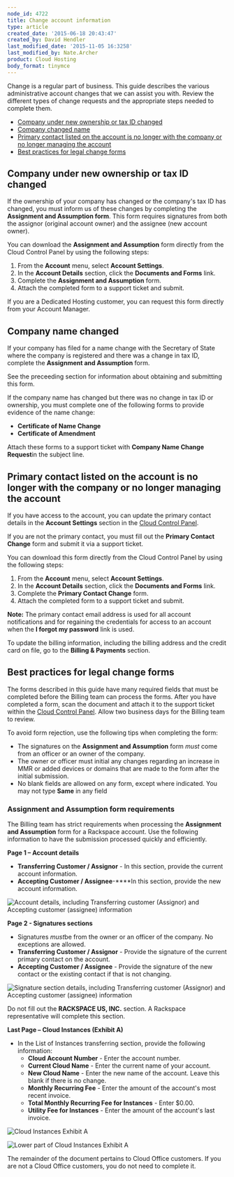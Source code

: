 ```yaml
---
node_id: 4722
title: Change account information
type: article
created_date: '2015-06-18 20:43:47'
created_by: David Hendler
last_modified_date: '2015-11-05 16:3258'
last_modified_by: Nate.Archer
product: Cloud Hosting
body_format: tinymce
---
```


Change is a regular part of business. This guide describes the various
administrative account changes that we can assist you with. Review the
different types of change requests and the appropriate steps needed to
complete them.

-   [Company under new ownership or tax ID changed](#new_owner)
-   [Company changed name](#changed_name)
-   [Primary contact listed on the account is no longer with the company
    or no longer managing the account](#changed_contact)
-   [Best practices for legal change forms](#best_practices)

 

**Company under new ownership or tax ID changed**
-------------------------------------------------

If the ownership of your company has changed or the company's tax ID has
changed, you must inform us of these changes by completing the
**Assignment and Assumption form**. This form requires signatures from
both the assignor (original account owner) and the assignee (new account
owner).

You can download the **Assignment and Assumption** form directly from
the Cloud Control Panel by using the following steps:

1.  From the **Account** menu, select **Account Settings**.
2.  In the **Account Details** section, click the **Documents
    and Forms** link.
3.  Complete the **Assignment and Assumption** form.
4.  Attach the completed form to a support ticket and submit.

If you are a Dedicated Hosting customer, you can request this form
directly from your Account Manager.

**Company name changed**
------------------------

If your company has filed for a name change with the Secretary of State
where the company is registered and there was a change in tax ID,
complete the **Assignment and Assumption** form.

See the preceeding section for information about obtaining and
submitting this form.

If the company name has changed but there was no change in tax ID or
ownership, you must complete one of the following forms to provide
evidence of the name change:

-   **Certificate of Name Change**
-   **Certificate of Amendment**

Attach these forms to a support ticket with **Company Name Change
Request**in the subject line.

**Primary contact listed on the account is no longer with the company or no longer managing the account**
---------------------------------------------------------------------------------------------------------

If you have access to the account, you can update the primary contact
details in the **Account Settings** section in the [Cloud Control
Panel](http://mycloud.rackspace.com).

If you are not the primary contact, you must fill out the **Primary
Contact Change** form and submit it via a support ticket.

You can download this form directly from the Cloud Control Panel by
using the following steps:

1.  From the **Account** menu, select **Account Settings**.
2.  In the **Account Details** section, click the **Documents
    and Forms** link.
3.  Complete the **Primary Contact Change** form.
4.  Attach the completed form to a support ticket and submit.

**Note:** The primary contact email address is used for all account
notifications and for regaining the credentials for access to an account
when the **I forgot my password** link is used.

To update the billing information, including the billing address and the
credit card on file, go to the **Billing & Payments** section.

**Best practices for legal change forms**
-----------------------------------------

The forms described in this guide have many required fields that must be
completed before the Billing team can process the forms. After you have
completed a form, scan the document and attach it to the support ticket
within the [Cloud Control Panel](http://mycloud.rackspace.com). Allow
two business days for the Billing team to review.

To avoid form rejection, use the following tips when completing the
form:

-   The signatures on the **Assignment and Assumption** form *must* come
    from an officer or an owner of the company.
-   The owner or officer must initial any changes regarding an increase
    in MMR or added devices or domains that are made to the form after
    the initial submission.
-   No blank fields are allowed on any form, except where indicated. You
    may not type **Same** in any field

### **Assignment and Assumption form requirements**

The Billing team has strict requirements when processing the
**Assignment and Assumption** form for a Rackspace account. Use the
following information to have the submission processed quickly and
efficiently.

**Page 1 &ndash; Account details**

-   **Transferring Customer / Assignor** - In this section, provide the
    current account information.
-   **Accepting Customer / Assignee**-****In this section, provide the
    new account information.

![Account details, including Transferring customer (Assignor) and
Accepting customer (assignee)
information](/knowledge_center/sites/default/files/field/image/change-account-1.jpg)

**Page 2 - Signatures sections**

-   Signatures *must*be from the owner or an officer of the company. No
    exceptions are allowed.
-   **Transferring Customer / Assignor** - Provide the signature of the
    current primary contact on the account.
-   **Accepting Customer / Assignee** - Provide the signature of the new
    contact or the existing contact if that is not changing.<br>
      

![Signature section details, including Transferring customer (Assignor)
and Accepting customer (assignee)
information](/knowledge_center/sites/default/files/field/image/change-account-2.jpg)

Do not fill out the **RACKSPACE US, INC.** section. A Rackspace
representative will complete this section.

**Last Page &ndash; Cloud Instances (Exhibit A)**

-   In the List of Instances transferring section, provide the following
    information:
    -   **Cloud Account Number** - Enter the account number.
    -   **Current Cloud Name** - Enter the current name of your account.
    -   **New Cloud Name** - Enter the new name of the account. Leave
        this blank if there is no change.
    -   **Monthly Recurring Fee** - Enter the amount of the account's
        most recent invoice.
    -   **Total Monthly Recurring Fee for Instances** - Enter \$0.00.
    -   **Utility Fee for Instances** - Enter the amount of the
        account's last invoice.

![Cloud Instances Exhibit
A](/knowledge_center/sites/default/files/field/image/change-account-3.jpg)

![Lower part of Cloud Instances Exhibit
A](/knowledge_center/sites/default/files/field/image/change-account-4.jpg)

 

The remainder of the document pertains to Cloud Office customers. If you
are not a Cloud Office customers, you do not need to complete it.

